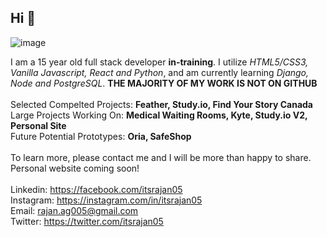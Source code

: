 ## <div class="if-you-are-seeing-this-HELLOO!!">Hi 👋</div>

<img src="https://i.ibb.co/gTGQdrS/main.png" alt="image" />

I am a 15 year old full stack developer **in-training**. I utilize _HTML5/CSS3, Vanilla Javascript, React and Python_, and am currently learning _Django, Node and PostgreSQL_. __THE MAJORITY OF MY WORK IS NOT ON GITHUB__<br><br>
Selected Compelted Projects: __Feather, Study.io, Find Your Story Canada__ <br> 
Large Projects Working On: __Medical Waiting Rooms, Kyte, Study.io V2, Personal Site__<br> 
Future Potential Prototypes: __Oria, SafeShop__ 
<br><br> 
To learn more, please contact me and I will be more than happy to share. Personal website coming soon!
<br><br>
Linkedin: https://facebook.com/itsrajan05 <br> 
Instagram: https://instagram.com/in/itsrajan05<br> 
Email: rajan.ag005@gmail.com<br>
Twitter: https://twitter.com/itsrajan05<br> 
 
 

